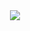 <div align="center">
 
<img src="https://capsule-render.vercel.app/api?type=waving&height=300&color=gradient&text=Thanks%20for%20visiting%20my%20Blog%20or%20Repo!&reversal=true&fontAlign=50&fontSize=45"/>
</div>

